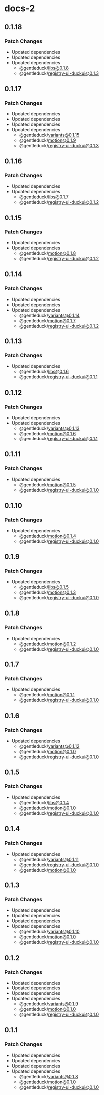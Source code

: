 # docs-2

## 0.1.18

### Patch Changes

- Updated dependencies
- Updated dependencies
- Updated dependencies
  - @gentleduck/libs@0.1.8
  - @gentleduck/registry-ui-duckui@0.1.3

## 0.1.17

### Patch Changes

- Updated dependencies
- Updated dependencies
- Updated dependencies
- Updated dependencies
  - @gentleduck/variants@0.1.15
  - @gentleduck/motion@0.1.9
  - @gentleduck/registry-ui-duckui@0.1.3

## 0.1.16

### Patch Changes

- Updated dependencies
- Updated dependencies
  - @gentleduck/libs@0.1.7
  - @gentleduck/registry-ui-duckui@0.1.2

## 0.1.15

### Patch Changes

- Updated dependencies
- Updated dependencies
  - @gentleduck/motion@0.1.8
  - @gentleduck/registry-ui-duckui@0.1.2

## 0.1.14

### Patch Changes

- Updated dependencies
- Updated dependencies
- Updated dependencies
  - @gentleduck/variants@0.1.14
  - @gentleduck/motion@0.1.7
  - @gentleduck/registry-ui-duckui@0.1.2

## 0.1.13

### Patch Changes

- Updated dependencies
  - @gentleduck/libs@0.1.6
  - @gentleduck/registry-ui-duckui@0.1.1

## 0.1.12

### Patch Changes

- Updated dependencies
- Updated dependencies
  - @gentleduck/variants@0.1.13
  - @gentleduck/motion@0.1.6
  - @gentleduck/registry-ui-duckui@0.1.1

## 0.1.11

### Patch Changes

- Updated dependencies
  - @gentleduck/motion@0.1.5
  - @gentleduck/registry-ui-duckui@0.1.0

## 0.1.10

### Patch Changes

- Updated dependencies
  - @gentleduck/motion@0.1.4
  - @gentleduck/registry-ui-duckui@0.1.0

## 0.1.9

### Patch Changes

- Updated dependencies
  - @gentleduck/libs@0.1.5
  - @gentleduck/motion@0.1.3
  - @gentleduck/registry-ui-duckui@0.1.0

## 0.1.8

### Patch Changes

- Updated dependencies
  - @gentleduck/motion@0.1.2
  - @gentleduck/registry-ui-duckui@0.1.0

## 0.1.7

### Patch Changes

- Updated dependencies
  - @gentleduck/motion@0.1.1
  - @gentleduck/registry-ui-duckui@0.1.0

## 0.1.6

### Patch Changes

- Updated dependencies
  - @gentleduck/variants@0.1.12
  - @gentleduck/motion@0.1.0
  - @gentleduck/registry-ui-duckui@0.1.0

## 0.1.5

### Patch Changes

- Updated dependencies
  - @gentleduck/libs@0.1.4
  - @gentleduck/motion@0.1.0
  - @gentleduck/registry-ui-duckui@0.1.0

## 0.1.4

### Patch Changes

- Updated dependencies
  - @gentleduck/variants@0.1.11
  - @gentleduck/registry-ui-duckui@0.1.0
  - @gentleduck/motion@0.1.0

## 0.1.3

### Patch Changes

- Updated dependencies
- Updated dependencies
- Updated dependencies
- Updated dependencies
  - @gentleduck/variants@0.1.10
  - @gentleduck/motion@0.1.0
  - @gentleduck/registry-ui-duckui@0.1.0

## 0.1.2

### Patch Changes

- Updated dependencies
- Updated dependencies
- Updated dependencies
- Updated dependencies
  - @gentleduck/variants@0.1.9
  - @gentleduck/motion@0.1.0
  - @gentleduck/registry-ui-duckui@0.1.0

## 0.1.1

### Patch Changes

- Updated dependencies
- Updated dependencies
- Updated dependencies
- Updated dependencies
  - @gentleduck/variants@0.1.8
  - @gentleduck/motion@0.1.0
  - @gentleduck/registry-ui-duckui@0.1.0
